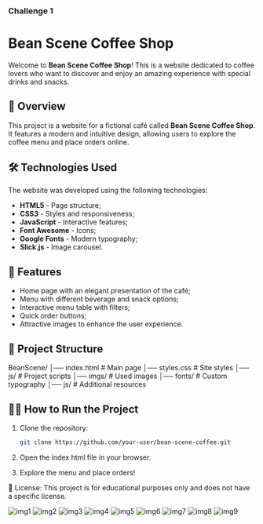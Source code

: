 ### Challenge 1 ###

# Bean Scene Coffee Shop

Welcome to **Bean Scene Coffee Shop**! This is a website dedicated to coffee lovers who want to discover and enjoy an amazing experience with special drinks and snacks.

## 🚀 Overview

This project is a website for a fictional café called **Bean Scene Coffee Shop**. It features a modern and intuitive design, allowing users to explore the coffee menu and place orders online.

## 🛠 Technologies Used

The website was developed using the following technologies:

- **HTML5** - Page structure;
- **CSS3** - Styles and responsiveness;
- **JavaScript** - Interactive features;
- **Font Awesome** - Icons;
- **Google Fonts** - Modern typography;
- **Slick.js** - Image carousel.

## 🌟 Features

- Home page with an elegant presentation of the café;
- Menu with different beverage and snack options;
- Interactive menu table with filters;
- Quick order buttons;
- Attractive images to enhance the user experience.

## 📂 Project Structure

BeanScene/ │── index.html # Main page │── styles.css # Site styles │── js/ # Project scripts │── imgs/ # Used images │── fonts/ # Custom typography │── js/ # Additional resources


## 🏃‍♂️ How to Run the Project

1. Clone the repository:
   ```sh
   git clone https://github.com/your-user/bean-scene-coffee.git
2. Open the index.html file in your browser.

3. Explore the menu and place orders!


📝 License:
This project is for educational purposes only and does not have a specific license.


![img1](https://github.com/user-attachments/assets/9913bb4c-98f6-4c32-a7e6-06ce98e9f8a5)
![img2](https://github.com/user-attachments/assets/13b29d57-c3eb-408e-beee-e212ec93fabd)
![img3](https://github.com/user-attachments/assets/1f2cf94f-a658-4736-9c5e-a326a779d0bd)
![img4](https://github.com/user-attachments/assets/7a97f578-a491-4710-b0f2-68de0baf0e0a)
![img5](https://github.com/user-attachments/assets/4e7a4482-906c-4f1f-af83-bb8602616a60)
![img6](https://github.com/user-attachments/assets/1b7194e5-ab6c-40ba-a369-4c20f3f6ad9a)
![img7](https://github.com/user-attachments/assets/fc251d84-7d61-4dce-b085-6270b302b9c4)
![img8](https://github.com/user-attachments/assets/6d864db8-ad06-41a8-a202-153376c0bb88)
![img9](https://github.com/user-attachments/assets/7345d037-add1-4252-8339-0b01305ee149)

